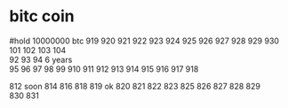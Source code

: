 # bitc coin


#hold 10000000 btc  919  920  921  922  923  924  925  926  927  928  929  930 101  102  103  104  
92  93  94 6 years  
95  96  97 98  99 910  911   912  913  914  915  916  917  918  

812 soon 814
816
818
819
ok 820
821
822
823
825
826
827
828
829  
830
831  
